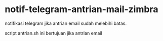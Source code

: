 # notif-telegram-antrian-mail-zimbra
notifikasi telegram jika antrian email sudah melebihi batas. 

script antrian.sh ini bertujuan jika antrian email 
